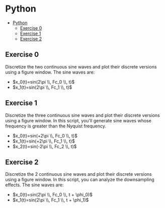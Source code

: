 # Python

- [Python](#python)
  - [Exercise 0](#exercise-0)
  - [Exercise 1](#exercise-1)
  - [Exercise 2](#exercise-2)

## Exercise 0

Discretize the two continuous sine waves and plot their discrete versions using a figure window. The sine waves are:

- $x_0(t)=sin(2\pi \\, Fc_0 \\, t)$
- $x_1(t)=sin(2\pi \\, Fc_1 \\, t)$

## Exercise 1

Discretize the three continuous sine waves and plot their discrete versions using a figure window. In this script, you'll generate sine waves whose frequency is greater than the Nyquist frequency.

- $x_0(t)=sin(+2\pi \\, Fc_0 \\, t)$
- $x_1(t)=sin(+2\pi \\, Fc_1 \\, t)$
- $x_2(t)=sin(-2\pi \\, Fc_2 \\, t)$

## Exercise 2

Discretize the 2 continuous sine waves and plot their discrete versions using a figure window. In this script, you can analyze the downsampling effects. The sine waves are:

- $x_0(t)=sin(2\pi \\, Fc_0 \\, t + \phi_0)$
- $x_1(t)=sin(2\pi \\, Fc_1 \\, t + \phi_1)$

